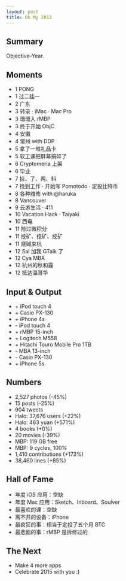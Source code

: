 ```yaml
---
layout: post
title: Oh My 2013
---
```


## Summary

Objective-Year.

## Moments

<ul class="moments">
<li><span class="month">1</span> PONG</li>
<li><span class="month">1</span> 过二挂一</li>
<li><span class="month">2</span> 广东</li>
<li><span class="month">3</span> 转录 · iMac · Mac Pro</li>
<li><span class="month">3</span> 珊珊入 rMBP</li>
<li><span class="month">3</span> 终于开始 ObjC</li>
<li><span class="month">4</span> 安徽</li>
<li><span class="month">4</span> 常州 with DDP</li>
<li><span class="month">5</span> 拿了一堆礼品卡</li>
<li><span class="month">5</span> 软工课把屏幕搞碎了</li>
<li><span class="month">6</span> Cryptomeria 上架</li>
<li><span class="month">6</span> 毕业</li>
<li><span class="month">7</span> 挂、了、两、科</li>
<li><span class="month">7</span> 找到工作 · 开始写 Pomotodo · 定投比特币</li>
<li><span class="month">8</span> 各种维修 with @haruka</li>
<li><span class="month">8</span> Vancouver</li>
<li><span class="month">9</span> 云游生活 · 411</li>
<li><span class="month">10</span> Vacation Hack · Taiyaki</li>
<li><span class="month">10</span> 西电</li>
<li><span class="month">11</span> 险过微积分</li>
<li><span class="month">11</span> 挖矿、挖矿、挖矿</li>
<li><span class="month">11</span> 烧碱来杭</li>
<li><span class="month">12</span> Sai 加我 GTalk 了</li>
<li><span class="month">12</span> Cya MBA</li>
<li><span class="month">12</span> 杭州的秋和霾</li>
<li><span class="month">12</span> 抵达温哥华</li>
</ul>

## Input & Output

<ul class="io">
<li>+ iPod touch 4</li>
<li>+ Casio PX-130</li>
<li>+ iPhone 4s</li>
<li>- iPod touch 4</li>
<li>+ rMBP 15-inch</li>
<li>+ Logitech M558</li>
<li>+ Hitachi Touro Mobile Pro 1TB</li>
<li>- MBA 13-inch</li>
<li>- Casio PX-130</li>
<li>+ iPhone 5s</li>
</ul>

## Numbers

* 2,527 photos (-45%)
* 15 posts (-25%)  <!-- Xhacker’s Base 11+2, Walk End Star 0, IRIDIUM 57 0, Moon Spica 2, Daisy Stream 0 -->
* 904 tweets
* Halo: 37,676 users (+22%)
* Halo: 463 yuan (+571%)
* 4 books (+0%)
* 20 movies (-39%)
* MBP: 119 GB free
* MBP: 9 cycles, 100%
* 1,410 contributions (+173%)
* 38,460 lines (+85%) <!-- added - removed -->

## Hall of Fame

* 年度 iOS 应用：空缺
* 年度 Mac 应用：Sketch、Inboard、Soulver
* 最喜欢的课：空缺
* 离不开的设备：iPhone
* 最疯狂的事：相当于定投了五个月 BTC
* 最悲剧的事：rMBP 是拆修过的

## The Next

* Make 4 more apps
* Celebrate 2015 with you :)

<!-- 统计于 12.29 22:00 PST -->
